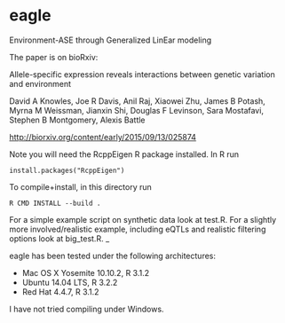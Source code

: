 eagle
====

Environment-ASE through Generalized LinEar modeling

The paper is on bioRxiv:

Allele-specific expression reveals interactions between genetic variation and environment

David A Knowles, Joe R Davis, Anil Raj, Xiaowei Zhu, James B Potash, Myrna M Weissman, Jianxin Shi, Douglas F Levinson, Sara Mostafavi, Stephen B Montgomery, Alexis Battle

http://biorxiv.org/content/early/2015/09/13/025874

Note you will need the RcppEigen R package installed. In R run

`install.packages("RcppEigen")`

To compile+install, in this directory run

`R CMD INSTALL --build .`

For a simple example script on synthetic data look at 
test.R. For a slightly more involved/realistic example, including eQTLs and realistic filtering options look at big_test.R. _

eagle has been tested under the following architectures: 
* Mac OS X Yosemite 10.10.2, R 3.1.2
* Ubuntu 14.04 LTS, R 3.2.2
* Red Hat 4.4.7, R 3.1.2  

I have not tried compiling under Windows. 
